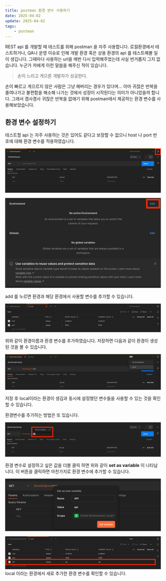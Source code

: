 ```yaml
---
title: postman 환경 변수 사용하기
date: 2025-04-02
update: 2025-04-02
tags:
    - postman
---
```


REST api 를 개발할 때 테스트를 위해 postman 을 자주 사용합니다. 로컬환경에서 테스트하거나, QA나 운영 이슈로 인해 개발 환경 혹은 상용 환경의 api 를 테스트해볼 일이 생깁니다. 그때마다 사용하는 url을 매번 다시 입력해주었는데 사실 번거롭지 그지 없습니다. 누군가 저에게 이런 말씀을 해주신 적이 있습니다. 

> 손이 느리고 게으른 개발자가 성공한다.

손이 빠르고 게으르지 않은 사람은 그냥 해버리는 경우가 있다며... 아마 귀찮은 반복을 줄여나가고 불편함을 해소해 나가는 것에서 성장이 시작된다는 의미가 아니었을까 합니다. 그래서 겸사겸사 귀찮은 반복을 없애기 위해 postman에서 제공하는 환경 변수를 사용해보았습니다.

## 환경 변수 설정하기
테스트할 api 는 자주 사용하는 것은 있어도 같다고 보장할 수 없으니 host 나 port 번호에 대해 환경 변수를 적용하였습니다.

![변수 추가하기](1.png)

![add를 눌러보자](2.png)

add 를 누르면 환경과 해당 환경에서 사용할 변수를 추가할 수 있습니다.

![local 환경 추가](3.png)

위와 같이 환경이름과 환경 변수를 추가하였습니다. 저장하면 다음과 같이 환경이 생성된 것을 볼 수 있습니다.

![설정 후 사용해보기](4.png)

저장 후 local이라는 환경이 생김과 동시에 설정했던 변수들을 사용할 수 있는 것을 확인할 수 있습니다.

환경변수를 추가하는 방법은 또 있습니다.

![환경 변수 설정하는 다른 방법](5.png)

환경 변수로 설정하고 싶은 값을 더블 클릭 하면 위와 같이 **set as variable** 이 나타납니다. 이 버튼을 클릭하면 마찬가지로 환경 변수에 추가할 수 있습니다.

![](6.png)

![](7.png)
local 이라는 환경에서 새로 추가한 환경 변수를 확인할 수 있습니다.
